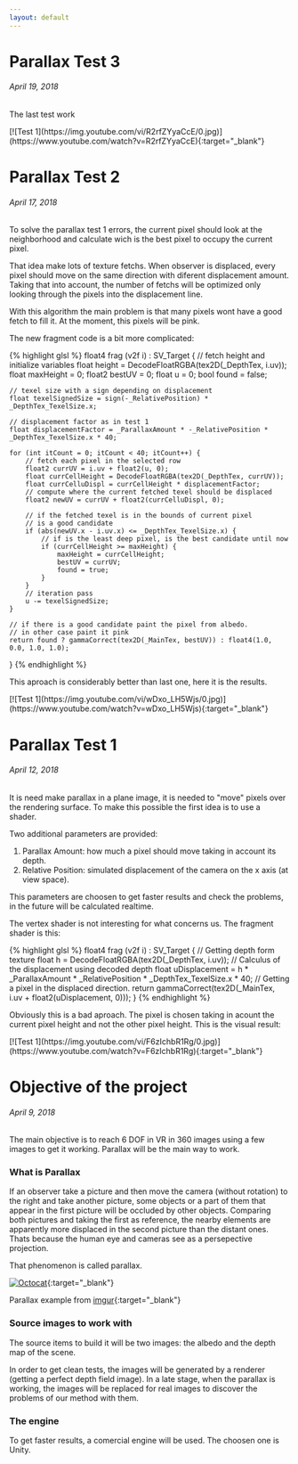 ```yaml
---
layout: default
---
```



# Parallax Test 3
###### April 19, 2018

The last test work

<div class="youtube-video" markdown="1">
  [![Test 1](https://img.youtube.com/vi/R2rfZYyaCcE/0.jpg)](https://www.youtube.com/watch?v=R2rfZYyaCcE){:target="_blank"}
</div>

# Parallax Test 2 
###### April 17, 2018

To solve the parallax test 1 errors, the current pixel should look at the neighborhood and calculate wich is 
the best pixel to occupy the current pixel.

That idea make lots of texture fetchs. When observer is displaced, every pixel should move on the same direction 
with diferent displacement amount. Taking that into account, the number of fetchs will be optimized only looking 
through the pixels into the displacement line.

With this algorithm the main problem is that many pixels wont have a good fetch to fill it. At the moment, this
pixels will be pink.

The new fragment code is a bit more complicated:

{% highlight glsl %}
float4 frag (v2f i) : SV_Target {
    // fetch height and initialize variables
    float height = DecodeFloatRGBA(tex2D(_DepthTex, i.uv));
    float maxHeight = 0;
    float2 bestUV = 0;
    float u = 0;
    bool found = false;
    
    // texel size with a sign depending on displacement
    float texelSignedSize = sign(-_RelativePosition) * _DepthTex_TexelSize.x;

    // displacement factor as in test 1
    float displacementFactor = _ParallaxAmount * -_RelativePosition * _DepthTex_TexelSize.x * 40;

    for (int itCount = 0; itCount < 40; itCount++) {
        // fetch each pixel in the selected row
        float2 currUV = i.uv + float2(u, 0);
        float currCellHeight = DecodeFloatRGBA(tex2D(_DepthTex, currUV));
        float currCelluDispl = currCellHeight * displacementFactor;
        // compute where the current fetched texel should be displaced
        float2 newUV = currUV + float2(currCelluDispl, 0);
        
        // if the fetched texel is in the bounds of current pixel
        // is a good candidate
        if (abs(newUV.x - i.uv.x) <= _DepthTex_TexelSize.x) {
            // if is the least deep pixel, is the best candidate until now
            if (currCellHeight >= maxHeight) {
                maxHeight = currCellHeight;
                bestUV = currUV;
                found = true;
            }
        }
        // iteration pass
        u -= texelSignedSize;
    }
    
    // if there is a good candidate paint the pixel from albedo.
    // in other case paint it pink
    return found ? gammaCorrect(tex2D(_MainTex, bestUV)) : float4(1.0, 0.0, 1.0, 1.0);
}
{% endhighlight %}

This aproach is considerably better than last one, here it is the results.

<div class="youtube-video" markdown="1">
  [![Test 1](https://img.youtube.com/vi/wDxo_LH5Wjs/0.jpg)](https://www.youtube.com/watch?v=wDxo_LH5Wjs){:target="_blank"}
</div>


# Parallax Test 1 
###### April 12, 2018

It is need make parallax in a plane image, it is needed to "move" pixels over the rendering surface.
To make this possible the first idea is to use a shader.

Two additional parameters are provided:
 1. Parallax Amount: how much a pixel should move taking in account its depth.
 2. Relative Position: simulated displacement of the camera on the x axis (at view space).

This parameters are choosen to get faster results and check the problems, in the future will be calculated realtime.

The vertex shader is not interesting for what concerns us.
The fragment shader is this: 

{% highlight glsl %}
float4 frag (v2f i) : SV_Target {
    // Getting depth form texture
    float h = DecodeFloatRGBA(tex2D(_DepthTex, i.uv));
    // Calculus of the displacement using decoded depth
    float uDisplacement = h * _ParallaxAmount * _RelativePosition * _DepthTex_TexelSize.x * 40;
    // Getting a pixel in the displaced direction.
    return gammaCorrect(tex2D(_MainTex, i.uv + float2(uDisplacement, 0)));
}
{% endhighlight %}

Obviously this is a bad aproach. The pixel is chosen taking in acount the current pixel height and not the other pixel height.
This is the visual result:

<div class="youtube-video" markdown="1">
  [![Test 1](https://img.youtube.com/vi/F6zIchbR1Rg/0.jpg)](https://www.youtube.com/watch?v=F6zIchbR1Rg){:target="_blank"}
</div>


# Objective of the project
###### April 9, 2018
The main objective is to reach 6 DOF in VR in 360 images using a few images to get it working. Parallax will be the main way to work.

### What is Parallax
If an observer take a picture and then move the camera (without rotation) to the right and take another picture, some objects or a part of 
them that appear in the first picture will be occluded by other objects. Comparing both pictures and taking the first as reference, 
the nearby elements are apparently more displaced in the second picture than the distant ones.
Thats because the human eye and cameras see as a persepective projection.

That phenomenon is called parallax.

[![Octocat](assets/images/parallax-example.gif)](https://imgur.com/gallery/TF1iHpr){:target="_blank"}

Parallax example from [imgur](https://imgur.com/gallery/TF1iHpr){:target="_blank"}

### Source images to work with
The source items to build it will be two images: the albedo and the depth map of the scene. 

In order to get clean tests, the images will be generated by a renderer (getting a perfect depth field image). 
In a late stage, when the parallax is working, the images will be replaced for real images to discover the problems of our method with them.

### The engine
To get faster results, a comercial engine will be used. The choosen one is Unity.
